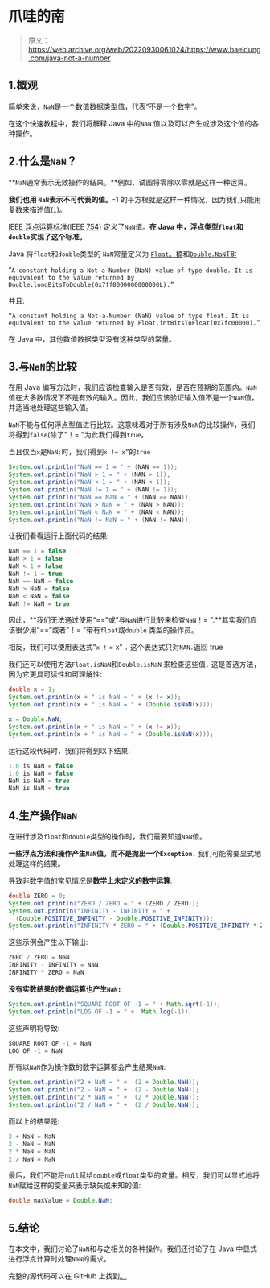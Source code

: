 # 爪哇的南

> 原文：<https://web.archive.org/web/20220930061024/https://www.baeldung.com/java-not-a-number>

## 1.概观

简单来说，`NaN`是一个数值数据类型值，代表“不是一个数字”。

在这个快速教程中，我们将解释 Java 中的`NaN` 值以及可以产生或涉及这个值的各种操作。

## 2.什么是`NaN`？

**`NaN`通常表示无效操作的结果。**例如，试图将零除以零就是这样一种运算。

**我们也用 `NaN`表示不可代表的值。**-1 的平方根就是这样一种情况，因为我们只能用复数来描述值(`i`)。

[IEEE 浮点运算标准(IEEE 754)](https://web.archive.org/web/20220523135107/https://en.wikipedia.org/wiki/IEEE_754) 定义了`NaN`值。**在 Java 中，浮点类型`float`和`double`实现了这个标准。**

Java 将`float`和`double`类型的 `NaN`常量定义为 [`Float`。楠](https://web.archive.org/web/20220523135107/https://docs.oracle.com/en/java/javase/11/docs/api/java.base/java/lang/Float.html#NaN)和[`Double.NaN`T8:](https://web.archive.org/web/20220523135107/https://docs.oracle.com/en/java/javase/11/docs/api/java.base/java/lang/Double.html#NaN)

”`A constant holding a Not-a-Number (NaN) value of type double. It is equivalent to the value returned by Double.longBitsToDouble(0x7ff8000000000000L).”`

并且:

`“A constant holding a Not-a-Number (NaN) value of type float. It is equivalent to the value returned by Float.intBitsToFloat(0x7fc00000).”`

在 Java 中，其他数值数据类型没有这种类型的常量。

## 3.与`NaN`的比较

在用 Java 编写方法时，我们应该检查输入是否有效，是否在预期的范围内。`NaN`值在大多数情况下不是有效的输入。因此，我们应该验证输入值不是一个`NaN`值，并适当地处理这些输入值。

`NaN`不能与任何浮点型值进行比较。这意味着对于所有涉及`NaN`的比较操作，我们将得到`false`(除了"！= "为此我们得到`true`。

当且仅当`x`是`NaN:`时，我们得到`x != x”`的`true`

```java
System.out.println("NaN == 1 = " + (NAN == 1));
System.out.println("NaN > 1 = " + (NAN > 1));
System.out.println("NaN < 1 = " + (NAN < 1));
System.out.println("NaN != 1 = " + (NAN != 1));
System.out.println("NaN == NaN = " + (NAN == NAN));
System.out.println("NaN > NaN = " + (NAN > NAN));
System.out.println("NaN < NaN = " + (NAN < NAN));
System.out.println("NaN != NaN = " + (NAN != NAN)); 
```

让我们看看运行上面代码的结果:

```java
NaN == 1 = false
NaN > 1 = false
NaN < 1 = false
NaN != 1 = true
NaN == NaN = false
NaN > NaN = false
NaN < NaN = false
NaN != NaN = true 
```

因此，**我们无法通过使用“==”或”与`NaN`进行比较来检查`NaN`！= ".**其实我们应该很少用“==”或者”！= "带有`float`或`double` 类型的操作员。

相反，我们可以使用表达式"`x !` = x" `.` 这个表达式只对`NAN.`返回 true

我们还可以使用方法`Float.isNaN`和`Double.isNaN` 来检查这些值`.` 这是首选方法，因为它更具可读性和可理解性:

```java
double x = 1;
System.out.println(x + " is NaN = " + (x != x));
System.out.println(x + " is NaN = " + (Double.isNaN(x)));

x = Double.NaN;
System.out.println(x + " is NaN = " + (x != x));
System.out.println(x + " is NaN = " + (Double.isNaN(x))); 
```

运行这段代码时，我们将得到以下结果:

```java
1.0 is NaN = false
1.0 is NaN = false
NaN is NaN = true
NaN is NaN = true
```

## 4.生产操作`NaN`

在进行涉及`float`和`double`类型的操作时，我们需要知道`NaN`值。

**一些浮点方法和操作产生`NaN`值，而不是抛出一个`Exception.`** 我们可能需要显式地处理这样的结果。

导致非数字值的常见情况是**数学上未定义的数字运算**:

```java
double ZERO = 0;
System.out.println("ZERO / ZERO = " + (ZERO / ZERO));
System.out.println("INFINITY - INFINITY = " + 
  (Double.POSITIVE_INFINITY - Double.POSITIVE_INFINITY));
System.out.println("INFINITY * ZERO = " + (Double.POSITIVE_INFINITY * ZERO)); 
```

这些示例会产生以下输出:

```java
ZERO / ZERO = NaN
INFINITY - INFINITY = NaN
INFINITY * ZERO = NaN 
```

**没有实数结果的数值运算也产生`NaN:`**

```java
System.out.println("SQUARE ROOT OF -1 = " + Math.sqrt(-1));
System.out.println("LOG OF -1 = " +  Math.log(-1)); 
```

这些声明将导致:

```java
SQUARE ROOT OF -1 = NaN
LOG OF -1 = NaN 
```

所有以`NaN`作为操作数的数字运算都会产生结果`NaN`:

```java
System.out.println("2 + NaN = " +  (2 + Double.NaN));
System.out.println("2 - NaN = " +  (2 - Double.NaN));
System.out.println("2 * NaN = " +  (2 * Double.NaN));
System.out.println("2 / NaN = " +  (2 / Double.NaN)); 
```

而以上的结果是:

```java
2 + NaN = NaN
2 - NaN = NaN
2 * NaN = NaN
2 / NaN = NaN 
```

最后，我们不能将`null`赋给`double`或`float`类型的变量。相反，我们可以显式地将`NaN`赋给这样的变量来表示缺失或未知的值:

```java
double maxValue = Double.NaN;
```

## 5.结论

在本文中，我们讨论了`NaN`和与之相关的各种操作。我们还讨论了在 Java 中显式进行浮点计算时处理`NaN`的需求。

完整的源代码可以在 GitHub 上找到[。](https://web.archive.org/web/20220523135107/https://github.com/eugenp/tutorials/tree/master/java-numbers-2)
